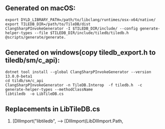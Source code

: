 ## Generated on macOS:
```
export DYLD_LIBRARY_PATH=/path/to/libclang/runtimes/osx-x64/native/
export TILEDB_DIR=/path/to/TileDB/dist
ClangSharpPInvokeGenerator -I $TILEDB_DIR/include/ --config generate-helper-types --file $TILEDB_DIR/include/tiledb/tiledb.h @scripts/generate/generate.
```

## Generated on windows(copy tiledb_export.h to tiledb/sm/c_api):
```
dotnet tool install --global ClangSharpPInvokeGenerator --version 13.0.0-beta1
cd tildb/sm/c_api
ClangSharpPInvokeGenerator -n TileDB.Interop  -f tiledb.h  -c generate-helper-types --methodClassName
libtiledb  -o LibTileDB.cs
```

## Replacements in LibTileDB.cs

1. [DllImport("libtiledb", --> [DllImport(LibDllImport.Path, 
 